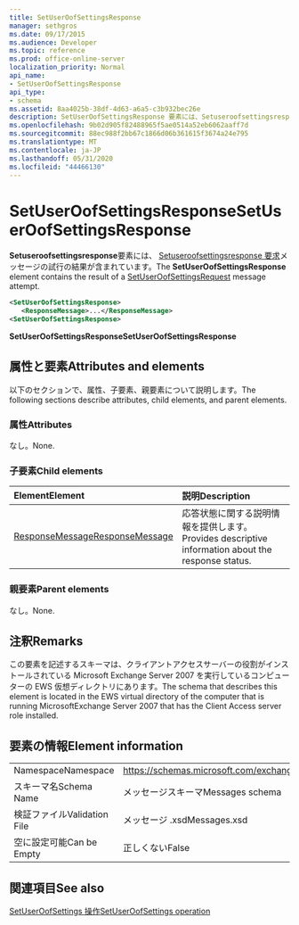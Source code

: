 ```yaml
---
title: SetUserOofSettingsResponse
manager: sethgros
ms.date: 09/17/2015
ms.audience: Developer
ms.topic: reference
ms.prod: office-online-server
localization_priority: Normal
api_name:
- SetUserOofSettingsResponse
api_type:
- schema
ms.assetid: 8aa4025b-38df-4d63-a6a5-c3b932bec26e
description: SetUserOofSettingsResponse 要素には、Setuseroofsettingsresponse 要求メッセージの試行の結果が含まれています。
ms.openlocfilehash: 9b02d905f82488965f5ae0514a52eb6062aaff7d
ms.sourcegitcommit: 88ec988f2bb67c1866d06b361615f3674a24e795
ms.translationtype: MT
ms.contentlocale: ja-JP
ms.lasthandoff: 05/31/2020
ms.locfileid: "44466130"
---
```

# <a name="setuseroofsettingsresponse"></a><span data-ttu-id="0ea52-103">SetUserOofSettingsResponse</span><span class="sxs-lookup"><span data-stu-id="0ea52-103">SetUserOofSettingsResponse</span></span>

<span data-ttu-id="0ea52-104">**Setuseroofsettingsresponse**要素には、 [Setuseroofsettingsresponse 要求](setuseroofsettingsrequest.md)メッセージの試行の結果が含まれています。</span><span class="sxs-lookup"><span data-stu-id="0ea52-104">The **SetUserOofSettingsResponse** element contains the result of a [SetUserOofSettingsRequest](setuseroofsettingsrequest.md) message attempt.</span></span> 
  
```xml
<SetUserOofSettingsResponse>
   <ResponseMessage>...</ResponseMessage>
<SetUserOofSettingsResponse>
```

 <span data-ttu-id="0ea52-105">**SetUserOofSettingsResponse**</span><span class="sxs-lookup"><span data-stu-id="0ea52-105">**SetUserOofSettingsResponse**</span></span>
## <a name="attributes-and-elements"></a><span data-ttu-id="0ea52-106">属性と要素</span><span class="sxs-lookup"><span data-stu-id="0ea52-106">Attributes and elements</span></span>

<span data-ttu-id="0ea52-107">以下のセクションで、属性、子要素、親要素について説明します。</span><span class="sxs-lookup"><span data-stu-id="0ea52-107">The following sections describe attributes, child elements, and parent elements.</span></span>
  
### <a name="attributes"></a><span data-ttu-id="0ea52-108">属性</span><span class="sxs-lookup"><span data-stu-id="0ea52-108">Attributes</span></span>

<span data-ttu-id="0ea52-109">なし。</span><span class="sxs-lookup"><span data-stu-id="0ea52-109">None.</span></span>
  
### <a name="child-elements"></a><span data-ttu-id="0ea52-110">子要素</span><span class="sxs-lookup"><span data-stu-id="0ea52-110">Child elements</span></span>

|<span data-ttu-id="0ea52-111">**Element**</span><span class="sxs-lookup"><span data-stu-id="0ea52-111">**Element**</span></span>|<span data-ttu-id="0ea52-112">**説明**</span><span class="sxs-lookup"><span data-stu-id="0ea52-112">**Description**</span></span>|
|:-----|:-----|
|[<span data-ttu-id="0ea52-113">ResponseMessage</span><span class="sxs-lookup"><span data-stu-id="0ea52-113">ResponseMessage</span></span>](responsemessage.md) <br/> |<span data-ttu-id="0ea52-114">応答状態に関する説明情報を提供します。</span><span class="sxs-lookup"><span data-stu-id="0ea52-114">Provides descriptive information about the response status.</span></span>  <br/> |
   
### <a name="parent-elements"></a><span data-ttu-id="0ea52-115">親要素</span><span class="sxs-lookup"><span data-stu-id="0ea52-115">Parent elements</span></span>

<span data-ttu-id="0ea52-116">なし。</span><span class="sxs-lookup"><span data-stu-id="0ea52-116">None.</span></span>
  
## <a name="remarks"></a><span data-ttu-id="0ea52-117">注釈</span><span class="sxs-lookup"><span data-stu-id="0ea52-117">Remarks</span></span>

<span data-ttu-id="0ea52-118">この要素を記述するスキーマは、クライアントアクセスサーバーの役割がインストールされている Microsoft Exchange Server 2007 を実行しているコンピューターの EWS 仮想ディレクトリにあります。</span><span class="sxs-lookup"><span data-stu-id="0ea52-118">The schema that describes this element is located in the EWS virtual directory of the computer that is running MicrosoftExchange Server 2007 that has the Client Access server role installed.</span></span>
  
## <a name="element-information"></a><span data-ttu-id="0ea52-119">要素の情報</span><span class="sxs-lookup"><span data-stu-id="0ea52-119">Element information</span></span>

|||
|:-----|:-----|
|<span data-ttu-id="0ea52-120">Namespace</span><span class="sxs-lookup"><span data-stu-id="0ea52-120">Namespace</span></span>  <br/> |https://schemas.microsoft.com/exchange/services/2006/messages  <br/> |
|<span data-ttu-id="0ea52-121">スキーマ名</span><span class="sxs-lookup"><span data-stu-id="0ea52-121">Schema Name</span></span>  <br/> |<span data-ttu-id="0ea52-122">メッセージスキーマ</span><span class="sxs-lookup"><span data-stu-id="0ea52-122">Messages schema</span></span>  <br/> |
|<span data-ttu-id="0ea52-123">検証ファイル</span><span class="sxs-lookup"><span data-stu-id="0ea52-123">Validation File</span></span>  <br/> |<span data-ttu-id="0ea52-124">メッセージ .xsd</span><span class="sxs-lookup"><span data-stu-id="0ea52-124">Messages.xsd</span></span>  <br/> |
|<span data-ttu-id="0ea52-125">空に設定可能</span><span class="sxs-lookup"><span data-stu-id="0ea52-125">Can be Empty</span></span>  <br/> |<span data-ttu-id="0ea52-126">正しくない</span><span class="sxs-lookup"><span data-stu-id="0ea52-126">False</span></span>  <br/> |
   
## <a name="see-also"></a><span data-ttu-id="0ea52-127">関連項目</span><span class="sxs-lookup"><span data-stu-id="0ea52-127">See also</span></span>



[<span data-ttu-id="0ea52-128">SetUserOofSettings 操作</span><span class="sxs-lookup"><span data-stu-id="0ea52-128">SetUserOofSettings operation</span></span>](setuseroofsettings-operation.md)

